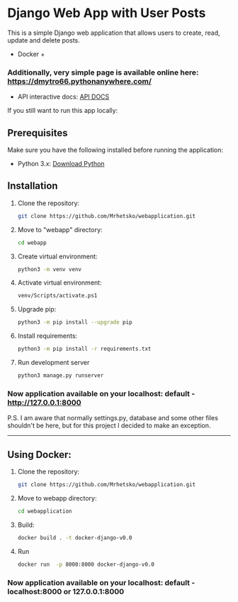 # Django Web App with User Posts

This is a simple Django web application that allows users to create, read, update and delete posts.
+ Docker +

### Additionally, very simple page is available online here: https://dmytro66.pythonanywhere.com/
- API interactive docs: [API DOCS](https://dmytro66.pythonanywhere.com/api/schema/docs/)


If you still want to run this app locally:
## Prerequisites

Make sure you have the following installed before running the application:
- Python 3.x: [Download Python](https://www.python.org/downloads/)


## Installation

1. Clone the repository:

   ```bash
   git clone https://github.com/Mrhetsko/webapplication.git
   ```
2. Move to "webapp" directory:
   ```bash
   cd webapp
   ```

3. Create virtual environment:
   ```bash
   python3 -m venv venv
   ```
   
4. Activate virtual environment:
    ```bash
    venv/Scripts/activate.ps1

5. Upgrade pip:
   ```bash
   python3 -m pip install --upgrade pip
   ```
   
6. Install requirements:
   ```bash
   python3 -m pip install -r requirements.txt
   ```

7. Run development server 
   ```bash
   python3 manage.py runserver
   ```
### Now application available on your localhost: default - http://127.0.0.1:8000

P.S. I am aware that normally settings.py, database and some other files shouldn't be here, but for this project I decided to make an exception.
<hr>


## Using Docker:

1. Clone the repository:

   ```bash
   git clone https://github.com/Mrhetsko/webapplication.git
   ```
2. Move to webapp directory:
   ```bash
   cd webapplication

3. Build:
   ```bash
   docker build . -t docker-django-v0.0
   ```
   
4. Run
   ```bash
   docker run  -p 8000:8000 docker-django-v0.0
   ```

### Now application available on your localhost: default - localhost:8000 or 127.0.0.1:8000
